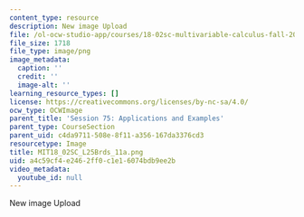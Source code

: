 ```yaml
---
content_type: resource
description: New image Upload
file: /ol-ocw-studio-app/courses/18-02sc-multivariable-calculus-fall-2010/a4c59cf4e2462ff0c1e16074bdb9ee2b_MIT18_02SC_L25Brds_11a.png
file_size: 1718
file_type: image/png
image_metadata:
  caption: ''
  credit: ''
  image-alt: ''
learning_resource_types: []
license: https://creativecommons.org/licenses/by-nc-sa/4.0/
ocw_type: OCWImage
parent_title: 'Session 75: Applications and Examples'
parent_type: CourseSection
parent_uid: c4da9711-508e-8f11-a356-167da3376cd3
resourcetype: Image
title: MIT18_02SC_L25Brds_11a.png
uid: a4c59cf4-e246-2ff0-c1e1-6074bdb9ee2b
video_metadata:
  youtube_id: null
---
```

New image Upload